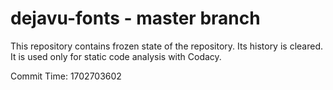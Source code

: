 # dejavu-fonts - master branch

This repository contains frozen state of the repository.
Its history is cleared. It is used only for static code
analysis with Codacy.

Commit Time: 1702703602